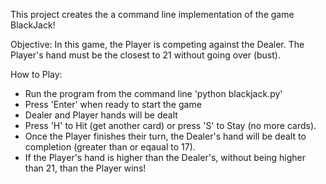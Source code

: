This project creates the a command line implementation of the game BlackJack!

Objective: In this game, the Player is competing against the Dealer. The Player's hand must be the closest to 21 without going over (bust).
 
How to Play:
- Run the program from the command line 'python blackjack.py'
- Press 'Enter' when ready to start the game
- Dealer and Player hands will be dealt
- Press 'H' to Hit (get another card) or press 'S' to Stay (no more cards).
- Once the Player finishes their turn, the Dealer's hand will be dealt to completion (greater than or eqaual to 17).
- If the Player's hand is higher than the Dealer's, without being higher than 21, than the Player wins!
